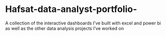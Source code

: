 # Hafsat-data-analyst-portfolio-
A collection of the interactive dashboards I’ve built with excel and power bi as well as the other data analysis projects I’ve worked on
